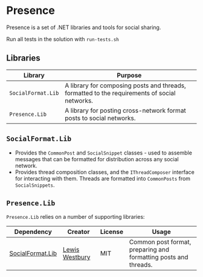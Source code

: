 # Presence

Presence is a set of .NET libraries and tools for social sharing.

Run all tests in the solution with `run-tests.sh`

## Libraries

| Library            | Purpose                                                                                      |
| ------------------ | -------------------------------------------------------------------------------------------- |
| `SocialFormat.Lib` | A library for composing posts and threads, formatted to the requirements of social networks. |
| `Presence.Lib`     | A library for posting cross-network format posts to social networks.                         |

## `SocialFormat.Lib`

- Provides the `CommonPost` and `SocialSnippet` classes - used to assemble messages that can be formatted for distribution across any social network.
- Provides thread composition classes, and the `IThreadComposer` interface for interacting with them. Threads are formatted into `CommonPosts` from `SocialSnippets`.

## `Presence.Lib`

`Presence.Lib` relies on a number of supporting libraries:

| Dependency                                                   | Creator                                           | License | Usage                                                           |
| ------------------------------------------------------------ | ------------------------------------------------- | ------- | --------------------------------------------------------------- |
| [SocialFormat.Lib](https://github.com/instantiator/presence) | [Lewis Westbury](https://github.com/instantiator) | MIT     | Common post format, preparing and formatting posts and threads. |
